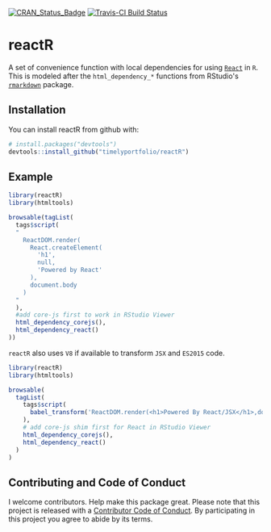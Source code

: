 [![CRAN_Status_Badge](http://www.r-pkg.org/badges/version/reactR)](https://cran.r-project.org/package=reactR)
[![Travis-CI Build Status](https://travis-ci.org/timelyportfolio/reactR.svg?branch=master)](https://travis-ci.org/timelyportfolio/reactR)

# reactR

A set of convenience function with local dependencies for using [`React`](https://facebook.github.io/react) in `R`.  This is modeled after the `html_dependency_*` functions from RStudio's [`rmarkdown`](https://github.com/rstudio/rmarkdown) package.

## Installation

You can install reactR from github with:

```R
# install.packages("devtools")
devtools::install_github("timelyportfolio/reactR")
```

## Example

```R
library(reactR)
library(htmltools)

browsable(tagList(
  tags$script(
  "
    ReactDOM.render(
      React.createElement(
        'h1',
        null,
        'Powered by React'
      ),
      document.body
    )
  "
  ),
  #add core-js first to work in RStudio Viewer
  html_dependency_corejs(),
  html_dependency_react()
))
```

`reactR` also uses `V8` if available to transform `JSX` and `ES2015` code.

```R
library(reactR)
library(htmltools)

browsable(
  tagList(
    tags$script(
      babel_transform('ReactDOM.render(<h1>Powered By React/JSX</h1>,document.body)')
    ),
    # add core-js shim first for React in RStudio Viewer
    html_dependency_corejs(),
    html_dependency_react()
  )
)
```

## Contributing and Code of Conduct

I welcome contributors.  Help make this package great.  Please note that this project is released with a [Contributor Code of Conduct](CONDUCT.md). By participating in this project you agree to abide by its terms.
